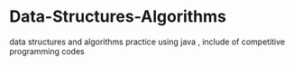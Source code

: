 # Data-Structures-Algorithms
data structures and algorithms practice using java , include of competitive programming codes
